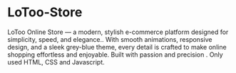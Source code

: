 # LoToo-Store
LoToo Online Store — a modern, stylish e-commerce platform designed for simplicity, speed, and elegance.. With smooth animations, responsive design, and a sleek grey-blue theme, every detail is crafted to make online shopping effortless and enjoyable.  Built with passion and precision . Only used HTML, CSS and Javascript.
